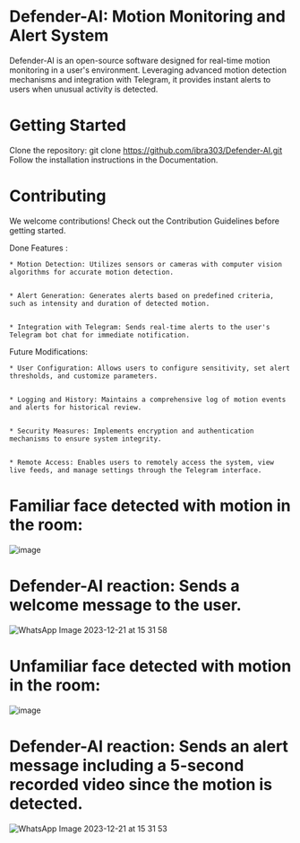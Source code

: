 # Defender-AI: Motion Monitoring and Alert System

Defender-AI is an open-source software designed for real-time motion monitoring in a user's environment. Leveraging advanced motion detection mechanisms and integration with Telegram, it provides instant alerts to users when unusual activity is detected.

# Getting Started

Clone the repository: git clone https://github.com/ibra303/Defender-AI.git
Follow the installation instructions in the Documentation.

# Contributing

We welcome contributions! Check out the Contribution Guidelines before getting started.


Done Features :

    * Motion Detection: Utilizes sensors or cameras with computer vision algorithms for accurate motion detection.
  

    * Alert Generation: Generates alerts based on predefined criteria, such as intensity and duration of detected motion.
  

    * Integration with Telegram: Sends real-time alerts to the user's Telegram bot chat for immediate notification.
    
    

Future Modifications:

    * User Configuration: Allows users to configure sensitivity, set alert thresholds, and customize parameters.
    

    * Logging and History: Maintains a comprehensive log of motion events and alerts for historical review.
    

    * Security Measures: Implements encryption and authentication mechanisms to ensure system integrity.


    * Remote Access: Enables users to remotely access the system, view live feeds, and manage settings through the Telegram interface.



# Familiar face detected with motion in the room:

   ![image](https://github.com/ibra303/Defender-AI/assets/94124916/4b37278a-43f3-4475-b708-c1816f5baee4)


# Defender-AI reaction: Sends a welcome message to the user.
                                                                                                            
   ![WhatsApp Image 2023-12-21 at 15 31 58](https://github.com/ibra303/Defender-AI/assets/94124916/6a4d3928-930c-4389-ba86-0e09ea750466)




# Unfamiliar face detected with motion in the room:

   ![image](https://github.com/ibra303/Defender-AI/assets/94124916/897529b9-85f7-4159-9ace-a701455065d0)


# Defender-AI reaction: Sends an alert message including a 5-second recorded video since the motion is detected.

   ![WhatsApp Image 2023-12-21 at 15 31 53](https://github.com/ibra303/Defender-AI/assets/94124916/ebdaab24-9cb0-4629-8dcf-84a965aa5b45)



